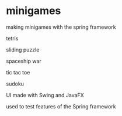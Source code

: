 # minigames

making minigames with the spring framework

tetris

sliding puzzle

spaceship war

tic tac toe

sudoku

UI made with Swing and JavaFX

used to test features of the Spring framework